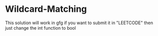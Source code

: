 # Wildcard-Matching
This solution will work in gfg if you want to submit it in "LEETCODE" then just change the int function to bool
